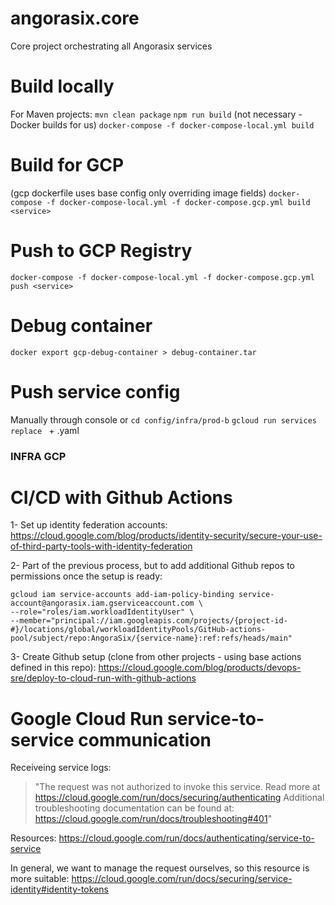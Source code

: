 # angorasix.core
Core project orchestrating all Angorasix services

# Build locally
For Maven projects:
`mvn clean package`
`npm run build` (not necessary - Docker builds for us)
`docker-compose -f docker-compose-local.yml build`

# Build for GCP
(gcp dockerfile uses base config only overriding image fields)
`docker-compose -f docker-compose-local.yml -f docker-compose.gcp.yml build <service>`

# Push to GCP Registry
`docker-compose -f docker-compose-local.yml -f docker-compose.gcp.yml push <service>`

# Debug container
`docker export gcp-debug-container > debug-container.tar`

# Push service config
Manually through console or 
`cd config/infra/prod-b`
`gcloud run services replace ` + <service>.yaml

### INFRA GCP

# CI/CD with Github Actions

1- Set up identity federation accounts:
https://cloud.google.com/blog/products/identity-security/secure-your-use-of-third-party-tools-with-identity-federation

2- Part of the previous process, but to add additional Github repos to permissions once the setup is ready:

```
gcloud iam service-accounts add-iam-policy-binding service-account@angorasix.iam.gserviceaccount.com \
--role="roles/iam.workloadIdentityUser" \
--member="principal://iam.googleapis.com/projects/{project-id-#}/locations/global/workloadIdentityPools/GitHub-actions-pool/subject/repo:AngoraSix/{service-name}:ref:refs/heads/main"
```

3- Create Github setup (clone from other projects - using base actions defined in this repo):
https://cloud.google.com/blog/products/devops-sre/deploy-to-cloud-run-with-github-actions

# Google Cloud Run service-to-service communication

Receiveing service logs:

> "The request was not authorized to invoke this service. Read more at https://cloud.google.com/run/docs/securing/authenticating Additional troubleshooting documentation can be found at: https://cloud.google.com/run/docs/troubleshooting#401"

Resources: 
https://cloud.google.com/run/docs/authenticating/service-to-service

In general, we want to manage the request ourselves, so this resource is more suitable:
https://cloud.google.com/run/docs/securing/service-identity#identity-tokens